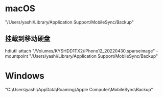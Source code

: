 # macOS
"/Users/yashi/Library/Application Support/MobileSync/Backup"

## 挂载到移动硬盘

hdiutil attach "/Volumes/KYSHDD1TX2/iPhone12_20220430.sparseimage" -mountpoint "/Users/yashi/Library/Application Support/MobileSync/Backup"

# Windows
"C:\Users\yashi\AppData\Roaming\Apple Computer\MobileSync\Backup"

